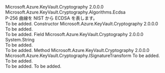 <Type Name="Es256" FullName="Microsoft.Azure.KeyVault.Cryptography.Algorithms.Es256">
  <TypeSignature Language="C#" Value="public class Es256 : Microsoft.Azure.KeyVault.Cryptography.Algorithms.Ecdsa" />
  <TypeSignature Language="ILAsm" Value=".class public auto ansi beforefieldinit Es256 extends Microsoft.Azure.KeyVault.Cryptography.Algorithms.Ecdsa" />
  <TypeSignature Language="DocId" Value="T:Microsoft.Azure.KeyVault.Cryptography.Algorithms.Es256" />
  <TypeSignature Language="VB.NET" Value="Public Class Es256&#xA;Inherits Ecdsa" />
  <TypeSignature Language="F#" Value="type Es256 = class&#xA;    inherit Ecdsa" />
  <AssemblyInfo>
    <AssemblyName>Microsoft.Azure.KeyVault.Cryptography</AssemblyName>
    <AssemblyVersion>2.0.0.0</AssemblyVersion>
  </AssemblyInfo>
  <Base>
    <BaseTypeName>Microsoft.Azure.KeyVault.Cryptography.Algorithms.Ecdsa</BaseTypeName>
  </Base>
  <Interfaces />
  <Docs>
    <summary>
            P-256 曲線を NIST から ECDSA を表します。
            </summary>
    <remarks>To be added.</remarks>
  </Docs>
  <Members>
    <Member MemberName=".ctor">
      <MemberSignature Language="C#" Value="public Es256 ();" />
      <MemberSignature Language="ILAsm" Value=".method public hidebysig specialname rtspecialname instance void .ctor() cil managed" />
      <MemberSignature Language="DocId" Value="M:Microsoft.Azure.KeyVault.Cryptography.Algorithms.Es256.#ctor" />
      <MemberSignature Language="VB.NET" Value="Public Sub New ()" />
      <MemberType>Constructor</MemberType>
      <AssemblyInfo>
        <AssemblyName>Microsoft.Azure.KeyVault.Cryptography</AssemblyName>
        <AssemblyVersion>2.0.0.0</AssemblyVersion>
      </AssemblyInfo>
      <Parameters />
      <Docs>
        <summary>To be added.</summary>
        <remarks>To be added.</remarks>
      </Docs>
    </Member>
    <Member MemberName="AlgorithmName">
      <MemberSignature Language="C#" Value="public const string AlgorithmName;" />
      <MemberSignature Language="ILAsm" Value=".field public static literal string AlgorithmName" />
      <MemberSignature Language="DocId" Value="F:Microsoft.Azure.KeyVault.Cryptography.Algorithms.Es256.AlgorithmName" />
      <MemberSignature Language="VB.NET" Value="Public Const AlgorithmName As String " />
      <MemberSignature Language="F#" Value="val mutable AlgorithmName : string" Usage="Microsoft.Azure.KeyVault.Cryptography.Algorithms.Es256.AlgorithmName" />
      <MemberType>Field</MemberType>
      <AssemblyInfo>
        <AssemblyName>Microsoft.Azure.KeyVault.Cryptography</AssemblyName>
        <AssemblyVersion>2.0.0.0</AssemblyVersion>
      </AssemblyInfo>
      <ReturnValue>
        <ReturnType>System.String</ReturnType>
      </ReturnValue>
      <Docs>
        <summary>To be added.</summary>
        <remarks>To be added.</remarks>
      </Docs>
    </Member>
    <Member MemberName="CreateSignatureTransform">
      <MemberSignature Language="C#" Value="public override Microsoft.Azure.KeyVault.Cryptography.ISignatureTransform CreateSignatureTransform (System.Security.Cryptography.AsymmetricAlgorithm key);" />
      <MemberSignature Language="ILAsm" Value=".method public hidebysig virtual instance class Microsoft.Azure.KeyVault.Cryptography.ISignatureTransform CreateSignatureTransform(class System.Security.Cryptography.AsymmetricAlgorithm key) cil managed" />
      <MemberSignature Language="DocId" Value="M:Microsoft.Azure.KeyVault.Cryptography.Algorithms.Es256.CreateSignatureTransform(System.Security.Cryptography.AsymmetricAlgorithm)" />
      <MemberSignature Language="VB.NET" Value="Public Overrides Function CreateSignatureTransform (key As AsymmetricAlgorithm) As ISignatureTransform" />
      <MemberSignature Language="F#" Value="override this.CreateSignatureTransform : System.Security.Cryptography.AsymmetricAlgorithm -&gt; Microsoft.Azure.KeyVault.Cryptography.ISignatureTransform" Usage="es256.CreateSignatureTransform key" />
      <MemberType>Method</MemberType>
      <AssemblyInfo>
        <AssemblyName>Microsoft.Azure.KeyVault.Cryptography</AssemblyName>
        <AssemblyVersion>2.0.0.0</AssemblyVersion>
      </AssemblyInfo>
      <ReturnValue>
        <ReturnType>Microsoft.Azure.KeyVault.Cryptography.ISignatureTransform</ReturnType>
      </ReturnValue>
      <Parameters>
        <Parameter Name="key" Type="System.Security.Cryptography.AsymmetricAlgorithm" />
      </Parameters>
      <Docs>
        <param name="key">To be added.</param>
        <summary>To be added.</summary>
        <returns>To be added.</returns>
        <remarks>To be added.</remarks>
      </Docs>
    </Member>
  </Members>
</Type>